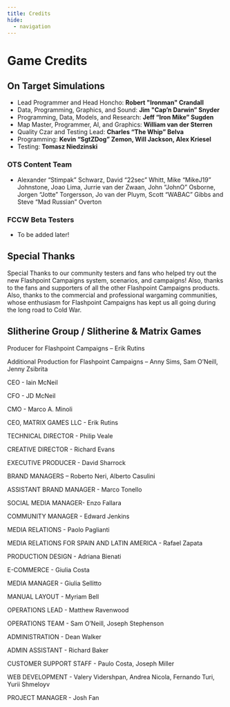 ```yaml
---
title: Credits
hide:
  - navigation
---
```


# Game Credits

## On Target Simulations

- Lead Programmer and Head Honcho: __Robert "Ironman" Crandall__ 
- Data, Programming, Graphics, and Sound: __Jim "Cap’n Darwin” Snyder__ 
- Programming, Data, Models, and Research: __Jeff “Iron Mike” Sugden__ 
- Map Master, Programmer, AI, and Graphics: __William van der Sterren__ 
- Quality Czar and Testing Lead: __Charles “The Whip” Belva__
- Programming: __Kevin “SgtZDog” Zemon, Will Jackson, Alex Kriesel__
- Testing: __Tomasz Niedzinski__

### OTS Content Team

- Alexander “Stimpak” Schwarz, David “22sec” Whitt, Mike “MikeJ19” Johnstone, Joao Lima, Jurrie van der Zwaan, John “JohnO” Osborne, Jorgen “Jotte” Torgersson, Jo van der Pluym, Scott “WABAC” Gibbs and Steve “Mad Russian” Overton

### FCCW Beta Testers

- To be added later\!

## Special Thanks

Special Thanks to our community testers and fans who helped try out the new Flashpoint Campaigns system, scenarios, and campaigns\!  Also, thanks to the fans and supporters of all the other Flashpoint Campaigns products\. Also, thanks to the commercial and professional wargaming communities, whose enthusiasm for Flashpoint Campaigns has kept us all going during the long road to Cold War\.

## Slitherine Group / Slitherine & Matrix Games

Producer for Flashpoint Campaigns – Erik Rutins

Additional Production for Flashpoint Campaigns – Anny Sims, Sam O’Neill, Jenny Zsibrita

CEO \- Iain McNeil

CFO \- JD McNeil

CMO \- Marco A\. Minoli

CEO, MATRIX GAMES LLC \- Erik Rutins

TECHNICAL DIRECTOR \- Philip Veale

CREATIVE DIRECTOR \- Richard Evans

EXECUTIVE PRODUCER \- David Sharrock

BRAND MANAGERS – Roberto Neri, Alberto Casulini

ASSISTANT BRAND MANAGER \- Marco Tonello

SOCIAL MEDIA MANAGER\- Enzo Fallara

COMMUNITY MANAGER \- Edward Jenkins

MEDIA RELATIONS \- Paolo Paglianti

MEDIA RELATIONS FOR SPAIN AND LATIN AMERICA \- Rafael Zapata

PRODUCTION DESIGN \- Adriana Bienati

E\-COMMERCE \- Giulia Costa

MEDIA MANAGER \- Giulia Sellitto

MANUAL LAYOUT \- Myriam Bell

OPERATIONS LEAD \- Matthew Ravenwood

OPERATIONS TEAM \- Sam O’Neill, Joseph Stephenson

ADMINISTRATION \- Dean Walker

ADMIN ASSISTANT \- Richard Baker

CUSTOMER SUPPORT STAFF \- Paulo Costa, Joseph Miller

WEB DEVELOPMENT \- Valery Vidershpan, Andrea Nicola, Fernando Turi, Yurii Shmeloyv

PROJECT MANAGER \- Josh Fan
